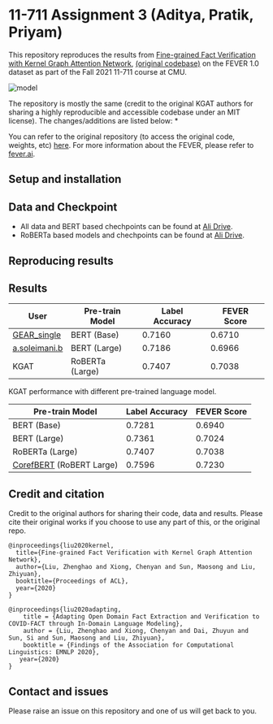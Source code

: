 # 11-711 Assignment 3 (Aditya, Pratik, Priyam)

This repository reproduces the results from [Fine-grained Fact Verification with Kernel Graph Attention Network](https://www.aclweb.org/anthology/2020.acl-main.655.pdf), [(original codebase)](https://github.com/thunlp/KernelGAT) on the FEVER 1.0 dataset as part of the Fall 2021 11-711 course at CMU.

![model](https://github.com/thunlp/KernelGAT/blob/master/model.png)

The repository is mostly the same (credit to the original KGAT authors for sharing a highly reproducible and accessible codebase under an MIT license). The changes/additions are listed below:
* 

You can refer to the original repository (to access the original code, weights, etc) [here](https://github.com/thunlp/KernelGAT). For more information about the FEVER, please refer to [fever.ai](http://fever.ai).

## Setup and installation


## Data and Checkpoint
* All data and BERT based chechpoints can be found at [Ali Drive](https://thunlp.oss-cn-qingdao.aliyuncs.com/KernelGAT/FEVER/KernelGAT.zip).
* RoBERTa based models and chechpoints can be found at [Ali Drive](https://thunlp.oss-cn-qingdao.aliyuncs.com/KernelGAT/FEVER/KernelGAT_roberta_large.zip).

## Reproducing results

## Results

| User | Pre-train Model| Label Accuracy| FEVER Score |
| -------- | -------- | --------  | --------  |
[GEAR_single](https://arxiv.org/pdf/1908.01843.pdf)|BERT \(Base\)|0\.7160|0\.6710|
|[a.soleimani.b](https://arxiv.org/pdf/1910.02655.pdf)|BERT \(Large\)|0\.7186|0\.6966 |
|KGAT |RoBERTa \(Large\)|0\.7407|0\.7038|


KGAT performance with different pre-trained language model.

| Pre-train Model| Label Accuracy| FEVER Score |
| --------  | -------- | -------- |
|BERT \(Base\)|0\.7281|0\.6940|
|BERT \(Large\)|0\.7361|0\.7024|
|RoBERTa \(Large\)|0\.7407|0\.7038|
|[CorefBERT](https://arxiv.org/abs/2004.06870) \(RoBERT Large\)|0\.7596|0\.7230|


## Credit and citation
Credit to the original authors for sharing their code, data and results. Please cite their original works if you choose to use any part of this, or the original repo.
```
@inproceedings{liu2020kernel,
  title={Fine-grained Fact Verification with Kernel Graph Attention Network},
  author={Liu, Zhenghao and Xiong, Chenyan and Sun, Maosong and Liu, Zhiyuan},
  booktitle={Proceedings of ACL},
  year={2020}
}
```
```
@inproceedings{liu2020adapting,
    title = {Adapting Open Domain Fact Extraction and Verification to COVID-FACT through In-Domain Language Modeling},
    author = {Liu, Zhenghao and Xiong, Chenyan and Dai, Zhuyun and Sun, Si and Sun, Maosong and Liu, Zhiyuan},
    booktitle = {Findings of the Association for Computational Linguistics: EMNLP 2020},
   year={2020}
}
```
## Contact and issues
Please raise an issue on this repository and one of us will get back to you.
